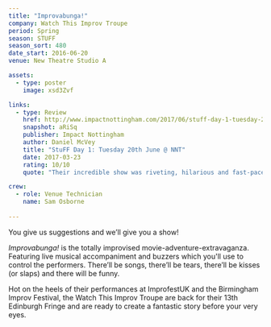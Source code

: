 ```yaml
---
title: "Improvabunga!"
company: Watch This Improv Troupe
period: Spring
season: STUFF
season_sort: 480
date_start: 2016-06-20
venue: New Theatre Studio A

assets:
  - type: poster
    image: xsd3Zvf

links:
  - type: Review
    href: http://www.impactnottingham.com/2017/06/stuff-day-1-tuesday-20th-june-nnt/
    snapshot: aRiSq
    publisher: Impact Nottingham
    author: Daniel McVey 
    title: "StuFF Day 1: Tuesday 20th June @ NNT"
    date: 2017-03-23
    rating: 10/10
    quote: "Their incredible show was riveting, hilarious and fast-paced; difficult to achieve considering we asked them to create a dystopian epic set in a library! [...] Truly unmissable."

crew:
  - role: Venue Technician
    name: Sam Osborne 
  
---
```


You give us suggestions and we’ll give you a show! 

*Improvabunga!* is the totally improvised movie-adventure-extravaganza. Featuring live musical accompaniment and buzzers which you'll use to control the performers. There’ll be songs, there’ll be tears, there’ll be kisses (or slaps) and there will be funny. 

Hot on the heels of their performances at ImprofestUK and the Birmingham Improv Festival, the Watch This Improv Troupe are back for their 13th Edinburgh Fringe and are ready to create a fantastic story before your very eyes.
